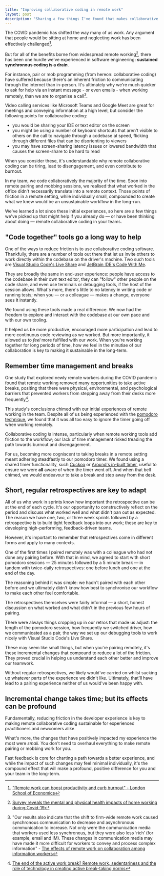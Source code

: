 ```yaml
---
title: "Improving collaborative coding in remote work"
layout: post
description: "Sharing a few things I've found that makes collaborative coding more effective and engaging when working remotely."
---
```


The COVID pandemic has shifted the way many of us work. Any argument that people would be sitting at home and neglecting work has been effectively challenged[^1].

But for all of the benefits borne from widespread remote working[^2], there has been one hurdle we've experienced in software engineering: **sustained synchronous coding is a drain**.

For instance, pair or mob programming (from hereon: collaborative coding) have suffered because there's an inherent friction to communicating through the internet than in-person. It's ultimately why we're much quicker to ask for help via an instant message - or even emails - when working remotely, than we are to organise a call[^3].

Video calling services like Microsoft Teams and Google Meet are great for meetings and conveying information at a high level, but consider the following points for collaborative coding:

- you would be sharing your IDE or text editor on the screen
- you might be using a number of keyboard shortcuts that aren't visible to others on the call to navigate through a codebase at speed, flicking through different files that can be disorienting to viewers
- you may have screen-sharing latency issues or lowered bandwidth that causes the screen-share to be hard to read

When you consider these, it's understandable why remote collaborative coding can be tiring, lead to disengagement, and even contribute to burnout.

In my team, we code collaboratively the majority of the time. Soon into remote pairing and mobbing sessions, we realised that what worked in the office didn't necessarily translate into a remote context. Those points of friction in a remote setting, while individually small, compounded to create what we knew would be an unsustainable workflow in the long-run.

We've learned a lot since these initial experiences, so here are a few things we've picked up that might help if you already do &mdash; or have been thinking about doing &mdash; remote collaborative coding in your teams.

## "Code together" tools go a long way to help

One of the ways to reduce friction is to use collaborative coding software. Thankfully, there are a number of tools out there that let us invite others to work directly within the codebase on the driver's machine. Two such tools are [Visual Studio Code's Live Share](https://code.visualstudio.com/learn/collaboration/live-share) and [JetBrain IDE's Code With Me](https://www.jetbrains.com/code-with-me/).

They are broadly the same in end-user experience: people have access to the codebase in their own text editor, they can "follow" other people on the code share, and even use terminals or debugging tools, if the host of the session allows. What's more, there's little to no latency in writing code or running tests; when you &mdash; or a colleague &mdash; makes a change, everyone sees it instantly.

We found using these tools made a real difference. We now had the freedom to explore and interact with the codebase at our own pace and with our own tooling.

It helped us be more productive, encouraged more participation and lead to more continuous code reviewing as we worked. But more importantly, it allowed us to _feel_ more fulfilled with our work. When you're working together for long periods of time, how we feel in the minutiae of our collaboration is key to making it sustainable in the long-term.

## Remember time management and breaks

One study that explored newly remote workers during the COVID pandemic found that remote working removed many opportunities to take active breaks, positing that there were physical, environmental, and psychological barriers that prevented workers from stepping away from their desks more frequently[^4].

This study's conclusions chimed with our initial experiences of remote working in the team. Despite all of us being experienced with the [pomodoro technique](https://en.wikipedia.org/wiki/Pomodoro_Technique), we found that it was all too easy to ignore the timer going off when working remotely.

Collaborative coding *is* intense, particularly when remote working tools add friction to the workflow; our lack of time management risked treading the path towards burnout and disengagement.

For us, becoming more cogniscent to taking breaks in a remote setting meant adhering steadfastly to our pomodoro timer. We found using a shared timer functionality, such [Cuckoo](https://cuckoo.team/) or [Around's in-built timer](https://miro.com/marketplace/around-by-miro-labs/), useful to ensure we were **all** aware of when the timer went off. And when that bell chimed, we would endeavour to take a break and step away from the desk.

## Short, regular retrospectives are key to adapt

All of us who work in sprints know how important the retrospective can be at the end of each cycle. It's our opportunity to constructively reflect on the period and discuss what worked well and what didn't pan out as expected. The reason we have one, two, or three week sprints followed by a retrospective is to build tight feedback loops into our work; these are key to developing high-performing, feedback-driven teams.

However, it's important to remember that retrospectives come in different forms and apply to many contexts.

One of the first times I paired remotely was with a colleague who had not done any pairing before. With that in mind, we agreed to start with short pomodoro sessions &mdash; 25 minutes followed by a 5 minute break &mdash; in tandem with twice-daily retrospectives: one before lunch and one at the end of the day.

The reasoning behind it was simple: we hadn't paired with each other before and we ultimately didn't know how best to synchronise our workflow to make each other feel comfortable.

The retrospectives themselves were fairly informal &mdash; a short, honest discussion on what worked and what didn't in the previous few hours of pairing.

There were always things cropping up in our retros that made us adjust: the length of the pomodoro session, how frequently we switched driver, how we communicated as a pair, the way we set up our debugging tools to work nicely with Visual Studio Code's Live Share.

These may seem like small things, but when you're pairing remotely, it's these incremental changes that compound to reduce a lot of the friction. They proved crucial in helping us understand each other better and improve our teamwork.

Without regular retrospectives, we likely would've carried on whilst sucking up whatever parts of the experience we didn't like. Ultimately, that'll have lead to a pairing experience neither of us would've been happy with.

## Incremental change takes time; but its effects can be profound

Fundamentally, reducing friction in the developer experience is key to making remote collaborative coding sustainable for experienced practitioners and newcomers alike.

What's more, the changes that have positively impacted my experience the most were *small*. You don't need to overhaul everything to make remote pairing or mobbing work for you.

Fast feedback is core for charting a path towards a better experience, and while the impact of such changes may feel minimal individually, it's the compound effect that will make a profound, positive difference for you and your team in the long-term.

[^1]: ["Remote work can boost productivity and curb burnout" - London School of Economics](https://blogs.lse.ac.uk/businessreview/2021/09/29/remote-work-can-boost-productivity-and-curb-burnout/)
[^2]: [Survey reveals the mental and physical health impacts of home working during Covid-19](https://www.rsph.org.uk/about-us/news/survey-reveals-the-mental-and-physical-health-impacts-of-home-working-during-covid-19.html)
[^3]: "Our results also indicate that the shift to firm-wide remote work caused synchronous communication to decrease and asynchronous communication to increase. Not only were the communication media that workers used less synchronous, but they were also less ‘rich’ (for example, email and IM). These changes in communication media may have made it more difficult for workers to convey and process complex information" - [The effects of remote work on collaboration among information workers](https://www.nature.com/articles/s41562-021-01196-4)
[^4]: [The end of the active work break? Remote work, sedentariness and the role of technology in creating active break-taking norms](https://www.sjjg.uk/papers/break-taking-chiwork22/)
